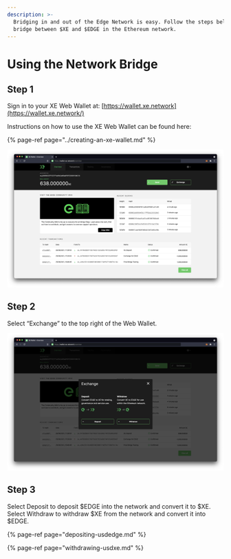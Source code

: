 ```yaml
---
description: >-
  Bridging in and out of the Edge Network is easy. Follow the steps below to
  bridge between $XE and $EDGE in the Ethereum network.
---
```


# Using the Network Bridge

## Step 1

Sign in to your XE Web Wallet at: [https://wallet.xe.network](https://wallet.xe.network/)

Instructions on how to use the XE Web Wallet can be found here:

{% page-ref page="../creating-an-xe-wallet.md" %}

![](../../.gitbook/assets/screenshot-2021-09-09-at-16.59.55.png)

## Step 2

Select “Exchange” to the top right of the Web Wallet.

![](../../.gitbook/assets/screenshot-2021-09-09-at-17.00.49.png)

## Step 3

Select Deposit to deposit $EDGE into the network and convert it to $XE. Select Withdraw to withdraw $XE from the network and convert it into $EDGE.

{% page-ref page="depositing-usdedge.md" %}

{% page-ref page="withdrawing-usdxe.md" %}





